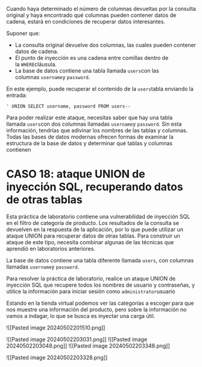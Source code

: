 
Cuando haya determinado el número de columnas devueltas por la consulta original y haya encontrado qué columnas pueden contener datos de cadena, estará en condiciones de recuperar datos interesantes.

Suponer que:

- La consulta original devuelve dos columnas, las cuales pueden contener datos de cadena.
- El punto de inyección es una cadena entre comillas dentro de la `WHERE`cláusula.
- La base de datos contiene una tabla llamada `users`con las columnas `username`y `password`.

En este ejemplo, puede recuperar el contenido de la `users`tabla enviando la entrada:

`' UNION SELECT username, password FROM users--`

Para poder realizar este ataque, necesitas saber que hay una tabla llamada `users`con dos columnas llamadas `username`y `password`. Sin esta información, tendrías que adivinar los nombres de las tablas y columnas. Todas las bases de datos modernas ofrecen formas de examinar la estructura de la base de datos y determinar qué tablas y columnas contienen

# CASO 18: ataque UNION de inyección SQL, recuperando datos de otras tablas 

Esta práctica de laboratorio contiene una vulnerabilidad de inyección SQL en el filtro de categoría de producto. Los resultados de la consulta se devuelven en la respuesta de la aplicación, por lo que puede utilizar un ataque UNION para recuperar datos de otras tablas. Para construir un ataque de este tipo, necesita combinar algunas de las técnicas que aprendió en laboratorios anteriores.

La base de datos contiene una tabla diferente llamada `users`, con columnas llamadas `username`y `password`.

Para resolver la práctica de laboratorio, realice un ataque UNION de inyección SQL que recupere todos los nombres de usuario y contraseñas, y utilice la información para iniciar sesión como `administrator`usuario

Estando en la tienda virtual podemos ver las categorías a escoger para que nos muestre una información del producto, pero sobre la información no vamos a indagar, lo que se busca es inyectar una carga útil. 

![[Pasted image 20240502201510.png]]

![[Pasted image 20240502203031.png]]
![[Pasted image 20240502203048.png]]
![[Pasted image 20240502203348.png]]

![[Pasted image 20240502203328.png]]

